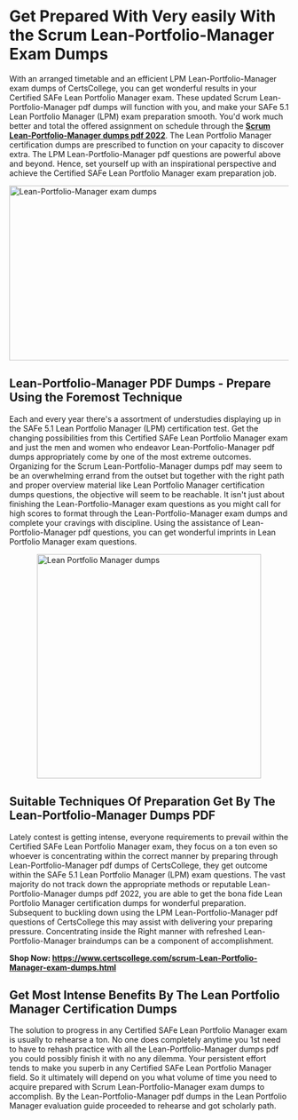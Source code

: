 <h1><strong>Get Prepared With Very easily With the Scrum Lean-Portfolio-Manager Exam Dumps&nbsp;</strong></h1>
<p><span style="font-weight: 400;">With an arranged timetable and an efficient LPM Lean-Portfolio-Manager exam dumps of CertsCollege, you can get wonderful results in your Certified SAFe Lean Portfolio Manager exam. These updated Scrum Lean-Portfolio-Manager pdf dumps will function with you, and make your SAFe 5.1 Lean Portfolio Manager (LPM) exam preparation smooth. You'd work much better and total the offered assignment on schedule through the <strong><a href="https://www.certscollege.com/scrum-Lean-Portfolio-Manager-exam-dumps.html">Scrum Lean-Portfolio-Manager dumps pdf 2022</a></strong>. The Lean Portfolio Manager certification dumps are prescribed to function on your capacity to discover extra. The LPM Lean-Portfolio-Manager pdf questions are powerful above and beyond. Hence, set yourself up with an inspirational perspective and achieve the Certified SAFe Lean Portfolio Manager exam preparation job.&nbsp;</span></p>
<p><span style="font-weight: 400;"><img style="display: block; margin-left: auto; margin-right: auto;" src="https://i.ibb.co/CPDK3ps/Yellow-and-Blue-Initiative-Blog-Banner.png" alt="Lean-Portfolio-Manager exam dumps" width="559" height="315" /></span></p>
<h2><strong>Lean-Portfolio-Manager PDF Dumps - Prepare Using the Foremost Technique</strong></h2>
<p><span style="font-weight: 400;">Each and every year there's a assortment of understudies displaying up in the SAFe 5.1 Lean Portfolio Manager (LPM) certification test. Get the changing possibilities from this Certified SAFe Lean Portfolio Manager exam and just the men and women who endeavor Lean-Portfolio-Manager pdf dumps appropriately come by one of the most extreme outcomes. Organizing for the Scrum Lean-Portfolio-Manager dumps pdf may seem to be an overwhelming errand from the outset but together with the right path and proper overview material like Lean Portfolio Manager certification dumps questions, the objective will seem to be reachable. It isn't just about finishing the Lean-Portfolio-Manager exam questions as you might call for high scores to format through the Lean-Portfolio-Manager exam dumps and complete your cravings with discipline. Using the assistance of Lean-Portfolio-Manager pdf questions, you can get wonderful imprints in Lean Portfolio Manager exam questions.</span></p>
<p><span style="font-weight: 400;"><a href="https://tinyurl.com/2p9cwkn4"><img style="display: block; margin-left: auto; margin-right: auto;" src="https://i.ibb.co/9tMrhdY/Teacher-Appreciation-Invitation.png" alt="Lean Portfolio Manager dumps " width="404" height="404" /></a></span></p>
<h2><strong>Suitable Techniques Of Preparation Get By The Lean-Portfolio-Manager Dumps PDF</strong></h2>
<p><span style="font-weight: 400;">Lately contest is getting intense, everyone requirements to prevail within the Certified SAFe Lean Portfolio Manager exam, they focus on a ton even so whoever is concentrating within the correct manner by preparing through Lean-Portfolio-Manager pdf dumps of CertsCollege, they get outcome within the SAFe 5.1 Lean Portfolio Manager (LPM) exam questions. The vast majority do not track down the appropriate methods or reputable Lean-Portfolio-Manager dumps pdf 2022, you are able to get the bona fide Lean Portfolio Manager certification dumps for wonderful preparation. Subsequent to buckling down using the LPM Lean-Portfolio-Manager pdf questions of CertsCollege this may assist with delivering your preparing pressure. Concentrating inside the Right manner with refreshed Lean-Portfolio-Manager braindumps can be a component of accomplishment.</span></p>
<p><span style="font-weight: 400;"><strong>Shop Now: <a href="https://www.certscollege.com/scrum-Lean-Portfolio-Manager-exam-dumps.html">https://www.certscollege.com/scrum-Lean-Portfolio-Manager-exam-dumps.html</a></strong></span></p>
<h2><strong>Get Most Intense Benefits By The Lean Portfolio Manager Certification Dumps</strong></h2>
<p><span style="font-weight: 400;">The solution to progress in any Certified SAFe Lean Portfolio Manager exam is usually to rehearse a ton. No one does completely anytime you 1st need to have to rehash practice with all the Lean-Portfolio-Manager dumps pdf you could possibly finish it with no any dilemma. Your persistent effort tends to make you superb in any Certified SAFe Lean Portfolio Manager field. So it ultimately will depend on you what volume of time you need to acquire prepared with Scrum Lean-Portfolio-Manager exam dumps to accomplish. By the Lean-Portfolio-Manager pdf dumps in the Lean Portfolio Manager evaluation guide proceeded to rehearse and got scholarly path.</span></p>
